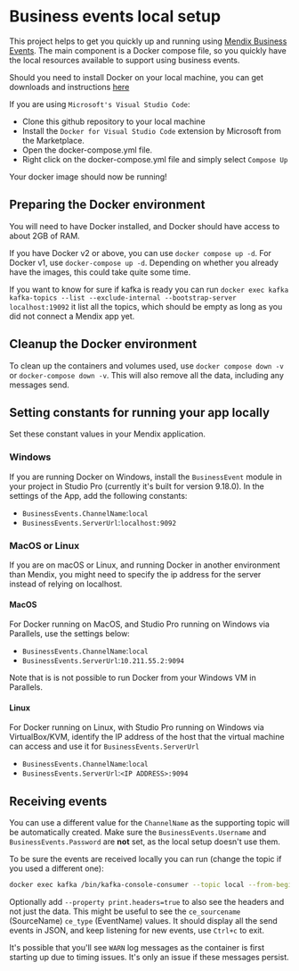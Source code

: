 # Business events local setup

This project helps to get you quickly up and running using [Mendix Business Events](https://docs.mendix.com/appstore/modules/business-events/).
The main component is a Docker compose file, so you quickly have the local resources available to support using business events.

Should you need to install Docker on your local machine, you can get downloads and instructions [here](https://docs.docker.com/engine/install/)

If you are using `Microsoft's Visual Studio Code`:

* Clone this github repository to your local machine
* Install the `Docker for Visual Studio Code` extension by Microsoft from the Marketplace.
* Open the docker-compose.yml file.
* Right click on the docker-compose.yml file and simply select `Compose Up`

Your docker image should now be running!

## Preparing the Docker environment

You will need to have Docker installed, and Docker should have access to about 2GB of RAM.

If you have Docker v2 or above, you can use `docker compose up -d`. For Docker v1, use `docker-compose up -d`. Depending on whether you already have the images, this could take quite some time.

If you want to know for sure if kafka is ready you can run `docker exec kafka kafka-topics --list --exclude-internal --bootstrap-server localhost:19092` it list all the topics, which should be empty as long as you did not connect a Mendix app yet.

## Cleanup the Docker environment

To clean up the containers and volumes used, use `docker compose down -v` or `docker-compose down -v`.
This will also remove all the data, including any messages send.

## Setting constants for running your app locally

Set these constant values in your Mendix application.

### Windows

If you are running Docker on Windows, install the `BusinessEvent` module in your project in Studio Pro (currently it's built for version 9.18.0). In the settings of the App, add the following constants:

* `BusinessEvents.ChannelName`:`local`
* `BusinessEvents.ServerUrl`:`localhost:9092`

### MacOS or Linux
If you are on macOS or Linux, and running Docker in another environment than Mendix, you might need to specify the ip address for the server instead of relying on localhost.

#### MacOS
For Docker running on MacOS, and Studio Pro running on Windows via Parallels, use the settings below:

* `BusinessEvents.ChannelName`:`local`
* `BusinessEvents.ServerUrl`:`10.211.55.2:9094`

Note that is is not possible to run Docker from your Windows VM in Parallels. 

#### Linux
For Docker running on Linux, with Studio Pro running on Windows via VirtualBox/KVM, identify the IP address of the host that the virtual machine can access and use it for `BusinessEvents.ServerUrl`

* `BusinessEvents.ChannelName`:`local`
* `BusinessEvents.ServerUrl`:`<IP ADDRESS>:9094`


## Receiving events

You can use a different value for the `ChannelName` as the supporting topic will be automatically created.
Make sure the `BusinessEvents.Username` and `BusinessEvents.Password` are **not** set, as the local setup doesn't use them.

To be sure the events are received locally you can run (change the topic if you used a different one):

```bash
docker exec kafka /bin/kafka-console-consumer --topic local --from-beginning --bootstrap-server kafka:19092
```

Optionally add `--property print.headers=true` to also see the headers and not just the data.
This might be useful to see the `ce_sourcename` (SourceName) `ce_type` (EventName) values.
It should display all the send events in JSON, and keep listening for new events, use `Ctrl+c` to exit.

It's possible that you'll see `WARN` log messages as the container is first starting up due to timing issues. It's only an issue if these messages persist. 
